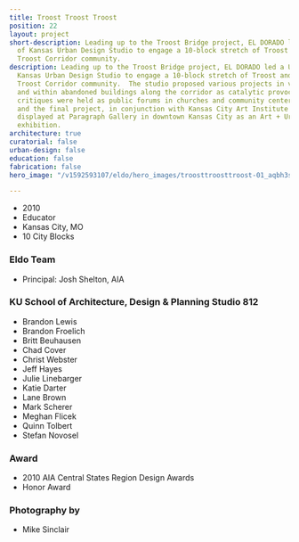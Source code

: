 ```yaml
---
title: Troost Troost Troost
position: 22
layout: project
short-description: Leading up to the Troost Bridge project, EL DORADO led a University
  of Kansas Urban Design Studio to engage a 10-block stretch of Troost and the surrounding
  Troost Corridor community.
description: Leading up to the Troost Bridge project, EL DORADO led a University of
  Kansas Urban Design Studio to engage a 10-block stretch of Troost and the surrounding
  Troost Corridor community.  The studio proposed various projects in vacant lots
  and within abandoned buildings along the corridor as catalytic provocations. Design
  critiques were held as public forums in churches and community centers near Troost,
  and the final project, in conjunction with Kansas City Art Institute Students, was
  displayed at Paragraph Gallery in downtown Kansas City as an Art + Urban design
  exhibition.
architecture: true
curatorial: false
urban-design: false
education: false
fabrication: false
hero_image: "/v1592593107/eldo/hero_images/troosttroosttroost-01_aqbh3s.jpg"

---
```

- 2010
- Educator
- Kansas City, MO
- 10 City Blocks

### Eldo Team
- Principal: Josh Shelton, AIA

### KU School of Architecture, Design & Planning Studio 812
- Brandon Lewis
- Brandon Froelich
- Britt Beuhausen
- Chad Cover
- Christ Webster
- Jeff Hayes
- Julie Linebarger
- Katie Darter
- Lane Brown
- Mark Scherer
- Meghan Flicek
- Quinn Tolbert
- Stefan Novosel

### Award
- 2010 AIA Central States Region Design Awards 
- Honor Award

### Photography by
- Mike Sinclair